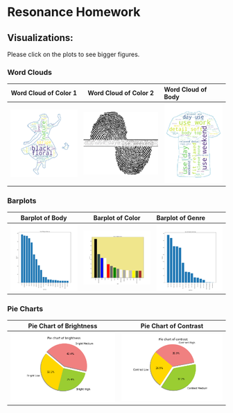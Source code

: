 # Resonance Homework 

## Visualizations: 

Please click on the plots to see bigger figures.  

### Word Clouds 


Word Cloud of Color 1            |  Word Cloud of Color 2         | Word Cloud of Body 
:-------------------------:|:-------------------------:|:-------------------------
![image](./wc_alice_color.png)  |  ![image](./wc_rea_body.png) | ![image](./wc_dp_body.png)

### Barplots 

Barplot of Body            |  Barplot of Color         | Barplot of Genre
:-------------------------:|:-------------------------:|:-------------------------
![image](./barplot_body.png)  |  ![image](./barplot_color.png) | ![image](./barplot_Genre.png)

### Pie Charts 

Pie Chart of Brightness             |  Pie Chart of Contrast
:-------------------------:|:-------------------------:
![image](./Pie_chart_brightness.png)  |  ![image](./Pie_chart_contrast.png)